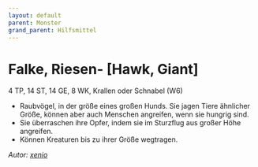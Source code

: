 ```yaml
---
layout: default
parent: Monster
grand_parent: Hilfsmittel
---
```


# Falke, Riesen- [Hawk, Giant]
4 TP, 14 ST, 14 GE, 8 WK, Krallen oder Schnabel (W6)
- Raubvögel, in der größe eines großen Hunds. Sie jagen Tiere ähnlicher Größe, können aber auch Menschen angreifen, wenn sie hungrig sind.
- Sie überraschen ihre Opfer, indem sie im Sturzflug aus großer Höhe angreifen.
- Können Kreaturen bis zu ihrer Größe wegtragen.

*Autor: [xenio](https://xenioinabottle.blogspot.com)*

